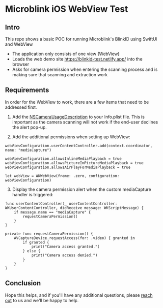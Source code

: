 # Microblink iOS WebView Test

## Intro

This repo shows a basic POC for running Microblink's BlinkID using SwiftUI and WebView 

- The application only consists of one view (WebView)
- Loads the web demo site https://blinkid-test.netlify.app/ into the browser
- Asks for camera permission when entering the scanning process and is making sure that scanning and extraction work

## Requirements

In order for the WebView to work, there are a few items that need to be addressed first.

1. Add the [NSCameraUsageDescription](https://developer.apple.com/documentation/bundleresources/information-property-list/nscamerausagedescription) to your Info.plist file. This is important as the camera scanning will not work if the end-user declines the alert pop-up.

2. Add the additional permissions when setting up WebView:

```
webViewConfiguration.userContentController.add(context.coordinator, name: "mediaCapture")

webViewConfiguration.allowsInlineMediaPlayback = true
webViewConfiguration.allowsPictureInPictureMediaPlayback = true
webViewConfiguration.allowsAirPlayForMediaPlayback = true
                
let webView = WKWebView(frame: .zero, configuration: webViewConfiguration)
```
3. Display the camera permission alert when the custom mediaCapture handler is triggered:

```
func userContentController(_ userContentController: WKUserContentController, didReceive message: WKScriptMessage) {
    if message.name == "mediaCapture" {
        requestCameraPermission()
    }
}
        
private func requestCameraPermission() {
    AVCaptureDevice.requestAccess(for: .video) { granted in
        if granted {
            print("Camera access granted.")
        } else {
            print("Camera access denied.")
        }
    }
}
```

## Conclusion
Hope this helps, and if you'll have any additional questions, please [reach out](https://microblink.com/contact-us/) to us and we'll be happy to help.
